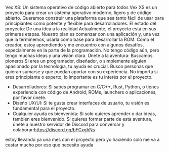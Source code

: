 
Vex XS: Un sistema operativo de código abierto para todos
Vex XS es un proyecto para crear un sistema operativo moderno, ligero y de código abierto. Queremos construir una plataforma que sea tanto fácil de usar para principiantes como potente y flexible para desarrolladores.
El estado del proyecto: De una idea a la realidad
Actualmente, el proyecto está en sus primeras etapas. Nuestro plan es comenzar con una aplicación y, una vez que la terminemos, usarla como base para desarrollar la ROM. Como el creador, estoy aprendiendo y me encuentro con algunos desafíos, especialmente en la parte de la programación. No tengo código aún, pero tengo muchas ideas y una visión clara.
Únete a la aventura: Buscamos pioneros
Si eres un programador, diseñador, o simplemente alguien apasionado por la tecnología, tu ayuda es crucial. Busco personas que quieran sumarse y que puedan aportar con su experiencia. No importa si eres principiante o experto, lo importante es tu interés por el proyecto.
 * Desarrolladores: Si sabes programar en C/C++, Rust, Python, o tienes experiencia con código de Android, ROMs, launchers o aplicaciones, por favor únete.
 * Diseño UX/UI: Si te gusta crear interfaces de usuario, tu visión es fundamental para el proyecto.
 * Cualquier ayuda es bienvenida: Si solo quieres aprender o dar ideas, también eres bienvenido.
Si quieres formar parte de esta aventura, únete a nuestro servidor de Discord para conversar y colaborar:https://discord.gg/bFCxghNs

estoy llevando ya una mes  con el proyecto pero yo haciendo solo me va a costar mucho por eso que necesito ayuda
